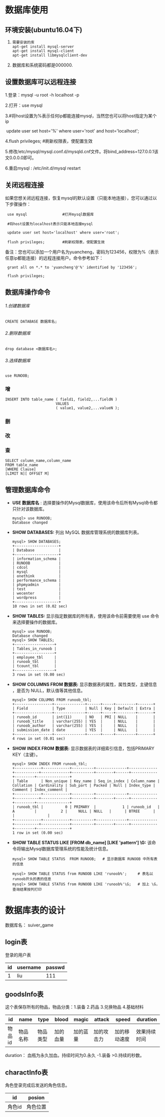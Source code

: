 # 数据库使用

## 环境安装(ubuntu16.04下)

1. ```shell
   需要安装的库
   apt-get install mysql-server
   apt-get install mysql-client
   apt-get install libmysqlclient-dev
   ```

2. 数据库和系统密码都是000000.

## 设置数据库可以远程连接

1.登录：mysql -u root -h localhost -p

2.打开：use mysql 

3.\#将host设置为%表示任何ip都能连接mysql，当然您也可以将host指定为某个ip

​     update user set host='%' where user='root' and host='localhost';

4.flush privileges;        #刷新权限表，使配置生效

5.修改/etc/mysql/mysql.conf.d/mysqld.cnf文件。将bind_address=127.0.0.1该文0.0.0.0即可。

6.重启mysql   : /etc/init.d/mysql restart

## 关闭远程连接

如果您想关闭远程连接，恢复mysql的默认设置（只能本地连接），您可以通过以下步骤操作：

     use mysql                #打开mysql数据库
    
     #将host设置为localhost表示只能本地连接mysql
    
     update user set host='localhost' where user='root';
    
     flush privileges;        #刷新权限表，使配置生效

备注：您也可以添加一个用户名为yuancheng，密码为123456，权限为%（表示任意ip都能连接）的远程连接用户。命令参考如下：

     grant all on *.* to 'yuancheng'@'%' identified by '123456';
    
     flush privileges;

## 数据库操作命令

###### 1.创建数据库

```mysql
CREATE DATABASE 数据库名;
```

###### 2.删除数据库

```mysql
drop database <数据库名>;
```

###### 3.选择数据库

```mysql
use RUNOOB;
```

### 增

```mysql
INSERT INTO table_name ( field1, field2,...fieldN )
                       VALUES
                       ( value1, value2,...valueN );
```

### 删

### 改

### 查

```mysql
SELECT column_name,column_name
FROM table_name
[WHERE Clause]
[LIMIT N][ OFFSET M]
```

## 管理数据库命令

- **USE 数据库名** :
  选择要操作的Mysql数据库，使用该命令后所有Mysql命令都只针对该数据库。
  
  ```mysql
  mysql> use RUNOOB;
  Database changed
  ```

- **SHOW DATABASES:**
  列出 MySQL 数据库管理系统的数据库列表。
  
  ```mysql
  mysql> SHOW DATABASES;
  +--------------------+
  | Database           |
  +--------------------+
  | information_schema |
  | RUNOOB             |
  | cdcol              |
  | mysql              |
  | onethink           |
  | performance_schema |
  | phpmyadmin         |
  | test               |
  | wecenter           |
  | wordpress          |
  +--------------------+
  10 rows in set (0.02 sec)
  ```

- **SHOW TABLES:**
  显示指定数据库的所有表，使用该命令前需要使用 use 命令来选择要操作的数据库。
  
  ```mysql
  mysql> use RUNOOB;
  Database changed
  mysql> SHOW TABLES;
  +------------------+
  | Tables_in_runoob |
  +------------------+
  | employee_tbl     |
  | runoob_tbl       |
  | tcount_tbl       |
  +------------------+
  3 rows in set (0.00 sec)
  ```

- **SHOW COLUMNS FROM 数据表:**
  显示数据表的属性，属性类型，主键信息 ，是否为 NULL，默认值等其他信息。
  
  ```mysql
  mysql> SHOW COLUMNS FROM runoob_tbl;
  +-----------------+--------------+------+-----+---------+-------+
  | Field           | Type         | Null | Key | Default | Extra |
  +-----------------+--------------+------+-----+---------+-------+
  | runoob_id       | int(11)      | NO   | PRI | NULL    |       |
  | runoob_title    | varchar(255) | YES  |     | NULL    |       |
  | runoob_author   | varchar(255) | YES  |     | NULL    |       |
  | submission_date | date         | YES  |     | NULL    |       |
  +-----------------+--------------+------+-----+---------+-------+
  4 rows in set (0.01 sec)
  ```

- **SHOW INDEX FROM 数据表:**
  显示数据表的详细索引信息，包括PRIMARY KEY（主键）。
  
  ```
  mysql> SHOW INDEX FROM runoob_tbl;
  +------------+------------+----------+--------------+-------------+-----------+-------------+----------+--------+------+------------+---------+---------------+
  | Table      | Non_unique | Key_name | Seq_in_index | Column_name | Collation | Cardinality | Sub_part | Packed | Null | Index_type | Comment | Index_comment |
  +------------+------------+----------+--------------+-------------+-----------+-------------+----------+--------+------+------------+---------+---------------+
  | runoob_tbl |          0 | PRIMARY  |            1 | runoob_id   | A         |           2 |     NULL | NULL   |      | BTREE      |         |               |
  +------------+------------+----------+--------------+-------------+-----------+-------------+----------+--------+------+------------+---------+---------------+
  1 row in set (0.00 sec)
  ```

- **SHOW TABLE STATUS LIKE [FROM db_name] [LIKE 'pattern'] \G:**
  该命令将输出Mysql数据库管理系统的性能及统计信息。
  
  ```mysql
  mysql> SHOW TABLE STATUS  FROM RUNOOB;   # 显示数据库 RUNOOB 中所有表的信息
  
  mysql> SHOW TABLE STATUS from RUNOOB LIKE 'runoob%';     # 表名以runoob开头的表的信息
  mysql> SHOW TABLE STATUS from RUNOOB LIKE 'runoob%'\G;   # 加上 \G，查询结果按列打印
  ```

# 数据库表的设计

数据库名： suiver_game

## login表

登录的用户表

| id  | username | passwd |
| --- | -------- | ------ |
| 1   | liu      | 111    |

## goodsInfo表

这个表保存所有的物品，物品分类：1.装备 2.药品 3.兑换物品 4.基础材料               

| id   | name | type | blood | magic | attack | speed  | duration |
| ---- | ---- | ---- | ----- | ----- | ------ | ------ | -------- |
| 物品id | 物品名称 | 物品类型 | 加的血量  | 加的蓝量  | 加的攻击力  | 加的移动速度 | 效果持续时间   |

duration： 血瓶为永久加血。持续时间为0.永久  -1.装备   >0.持续的秒数。

## charactInfo表

角色登录完成后发送的角色信息。

| id   | posion |
| ---- | ------ |
| 角色id | 角色位置   |
